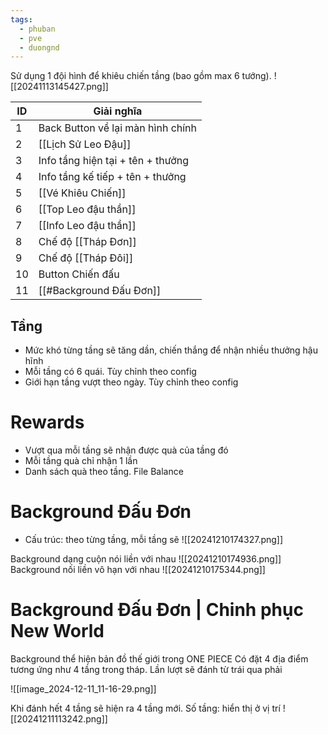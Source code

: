 ```yaml
---
tags:
  - phuban
  - pve
  - duongnd
---
```

Sử dụng 1 đội hình để khiêu chiến tầng (bao gồm max 6 tướng).
![[20241113145427.png]]

| ID  | Giải nghĩa                        |
| --- | --------------------------------- |
| 1   | Back Button về lại màn hình chính |
| 2   | [[Lịch Sử Leo Đậu]]               |
| 3   | Info tầng hiện tại + tên + thưởng |
| 4   | Info tầng kế tiếp + tên + thưởng  |
| 5   | [[Vé Khiêu Chiến]]                |
| 6   | [[Top Leo đậu thần]]              |
| 7   | [[Info Leo đậu thần]]             |
| 8   | Chế độ [[Tháp Đơn]]               |
| 9   | Chế độ [[Tháp Đôi]]               |
| 10  | Button Chiến đấu                  |
| 11  | [[#Background Đấu Đơn]]           |

## Tầng
- Mức khó từng tầng sẽ tăng dần, chiến thắng để nhận nhiều thưởng hậu hĩnh
- Mỗi tầng có 6 quái. Tùy chỉnh theo config
- Giới hạn tầng vượt theo ngày. Tùy chỉnh theo config

# Rewards
- Vượt qua mỗi tầng sẽ nhận được quà của tầng đó
- Mỗi tầng quà chỉ nhận 1 lần
- Danh sách quà theo tầng. File Balance
# Background Đấu Đơn

- Cấu trúc: theo từng tầng, mỗi tầng sẽ
![[20241210174327.png]]

Background dạng cuộn nói liền với nhau
![[20241210174936.png]]
Background nối liền vô hạn với nhau
![[20241210175344.png]]

# Background Đấu Đơn | Chinh phục New World

Background thể hiện bản đồ thế giới trong ONE PIECE
Có đặt 4 địa điểm tương ứng như 4 tầng trong tháp. Lần lượt sẽ đánh từ trái qua phải

![[image_2024-12-11_11-16-29.png]]

Khi đánh hết 4 tầng sẽ hiện ra 4 tầng mới.
Số tầng: hiển thị ở vị trí
![[20241211113242.png]]